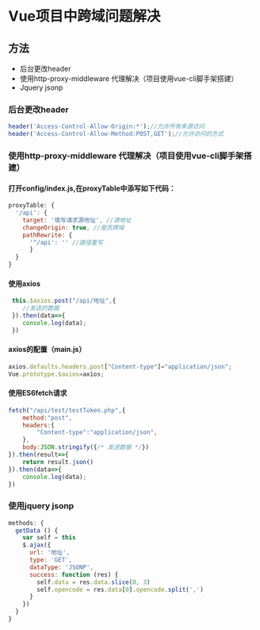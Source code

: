 # Vue项目中跨域问题解决

## 方法

- 后台更改header
- 使用http-proxy-middleware 代理解决（项目使用vue-cli脚手架搭建）
- Jquery jsonp

### 后台更改header

```javascript
header('Access-Control-Allow-Origin:*');//允许所有来源访问 
header('Access-Control-Allow-Method:POST,GET');//允许访问的方式
```

### 使用http-proxy-middleware 代理解决（项目使用vue-cli脚手架搭建）

#### 打开config/index.js,在proxyTable中添写如下代码：

```javascript
proxyTable: { 
  '/api': { 
    target: '填写请求源地址', //源地址 
    changeOrigin: true, //是否跨域
    pathRewrite: { 
      '^/api': '' //路径重写 
      } 
  } 
}
```

#### 使用axios

```javascript
 this.$axios.post("/api/地址",{
 	//发送的数据
 }).then(data=>{
 	console.log(data);
 })
```

#### axios的配置（main.js）

```javascript
axios.defaults.headers.post["Content-type"]="application/json";
Vue.prototype.$axios=axios;
```

#### 使用ES6fetch请求

```javascript
fetch("/api/test/testToken.php",{
    method:"post",
    headers:{
        "Content-type":"application/json",
    },
    body:JSON.stringify({/* 发送数据 */})
}).then(result=>{
    return result.json()
}).then(data=>{
    console.log(data);
})
```

### 使用jquery jsonp



```javascript
methods: { 
  getData () { 
    var self = this 
    $.ajax({ 
      url: '地址', 
      type: 'GET', 
      dataType: 'JSONP', 
      success: function (res) { 
        self.data = res.data.slice(0, 3)
        self.opencode = res.data[0].opencode.split(',') 
      } 
    }) 
  } 
} 
```